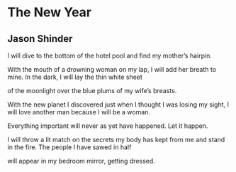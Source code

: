 # The New Year
## Jason Shinder
I will dive to the bottom of the hotel pool and find my mother’s hairpin.

With the mouth of a drowning woman on my lap,
I will add her breath to mine. In the dark, I will lay the thin white sheet

of the moonlight over the blue plums of my wife’s breasts.

With the new planet I discovered just when I thought I was losing my sight,
I will love another man because I will be a woman.

Everything important will never as yet have happened. Let it happen.

I will throw a lit match on the secrets my body
has kept from me and stand in the fire. The people I have sawed in half

will appear in my bedroom mirror, getting dressed.